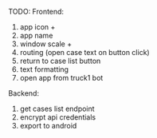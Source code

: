 TODO:
Frontend:
1. app icon +
2. app name
3. window scale +
4. routing (open case text on button click)
5. return to case list button
6. text formatting
7. open app from truck1 bot

Backend:
1. get cases list endpoint
2. encrypt api credentials
3. export to android
